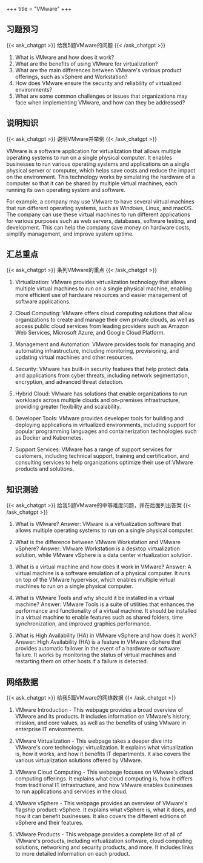 +++
title = "VMware"
+++
## 习题预习
{{< ask_chatgpt >}}
给我5题VMware的问题
{{< /ask_chatgpt >}}



1. What is VMware and how does it work?
2. What are the benefits of using VMware for virtualization?
3. What are the main differences between VMware's various product offerings, such as vSphere and Workstation?
4. How does VMware ensure the security and reliability of virtualized environments?
5. What are some common challenges or issues that organizations may face when implementing VMware, and how can they be addressed?   

## 说明知识
{{< ask_chatgpt >}}
说明VMware并举例
{{< /ask_chatgpt >}}



VMware is a software application for virtualization that allows multiple operating systems to run on a single physical computer. It enables businesses to run various operating systems and applications on a single physical server or computer, which helps save costs and reduce the impact on the environment. This technology works by simulating the hardware of a computer so that it can be shared by multiple virtual machines, each running its own operating system and software.

For example, a company may use VMware to have several virtual machines that run different operating systems, such as Windows, Linux, and macOS. The company can use these virtual machines to run different applications for various purposes such as web servers, databases, software testing, and development. This can help the company save money on hardware costs, simplify management, and improve system uptime.   

## 汇总重点
{{< ask_chatgpt >}}
条列VMware的重点
{{< /ask_chatgpt >}}



1. Virtualization: VMware provides virtualization technology that allows multiple virtual machines to run on a single physical machine, enabling more efficient use of hardware resources and easier management of software applications.

2. Cloud Computing: VMware offers cloud computing solutions that allow organizations to create and manage their own private clouds, as well as access public cloud services from leading providers such as Amazon Web Services, Microsoft Azure, and Google Cloud Platform.

3. Management and Automation: VMware provides tools for managing and automating infrastructure, including monitoring, provisioning, and updating virtual machines and other resources.

4. Security: VMware has built-in security features that help protect data and applications from cyber threats, including network segmentation, encryption, and advanced threat detection.

5. Hybrid Cloud: VMware has solutions that enable organizations to run workloads across multiple clouds and on-premises infrastructure, providing greater flexibility and scalability.

6. Developer Tools: VMware provides developer tools for building and deploying applications in virtualized environments, including support for popular programming languages and containerization technologies such as Docker and Kubernetes.

7. Support Services: VMware has a range of support services for customers, including technical support, training and certification, and consulting services to help organizations optimize their use of VMware products and solutions.   

## 知识测验
{{< ask_chatgpt >}}
给我5题VMware的中等难度问题，并在后面列出答案
{{< /ask_chatgpt >}}



1. What is VMware?
Answer: VMware is a virtualization software that allows multiple operating systems to run on a single physical computer.

2. What is the difference between VMware Workstation and VMware vSphere?
Answer: VMware Workstation is a desktop virtualization solution, while VMware vSphere is a data center virtualization solution.

3. What is a virtual machine and how does it work in VMware?
Answer: A virtual machine is a software emulation of a physical computer. It runs on top of the VMware hypervisor, which enables multiple virtual machines to run on a single physical computer.

4. What is VMware Tools and why should it be installed in a virtual machine?
Answer: VMware Tools is a suite of utilities that enhances the performance and functionality of a virtual machine. It should be installed in a virtual machine to enable features such as shared folders, time synchronization, and improved graphics performance.

5. What is High Availability (HA) in VMware vSphere and how does it work?
Answer: High Availability (HA) is a feature in VMware vSphere that provides automatic failover in the event of a hardware or software failure. It works by monitoring the status of virtual machines and restarting them on other hosts if a failure is detected.   

## 网络数据
{{< ask_chatgpt >}}
给我5篇VMware的网络数据
{{< /ask_chatgpt >}}



1. VMware Introduction - This webpage provides a broad overview of VMware and its products. It includes information on VMware's history, mission, and core values, as well as the benefits of using VMware in enterprise IT environments.

2. VMware Virtualization - This webpage takes a deeper dive into VMware's core technology: virtualization. It explains what virtualization is, how it works, and how it benefits IT departments. It also covers the various virtualization solutions offered by VMware.

3. VMware Cloud Computing - This webpage focuses on VMware's cloud computing offerings. It explains what cloud computing is, how it differs from traditional IT infrastructure, and how VMware enables businesses to run applications and services in the cloud.

4. VMware vSphere - This webpage provides an overview of VMware's flagship product: vSphere. It explains what vSphere is, what it does, and how it can benefit businesses. It also covers the different editions of vSphere and their features.

5. VMware Products - This webpage provides a complete list of all of VMware's products, including virtualization software, cloud computing solutions, networking and security products, and more. It includes links to more detailed information on each product.   

